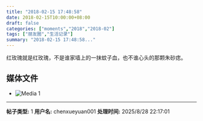 ```yaml
---
title: "2018-02-15 17:48:58"
date: 2018-02-15T10:00:00+08:00
draft: false
categories: ["moments","2018","2018-02"]
tags: ["朋友圈","生活记录"]
summary: "2018-02-15 17:48:58..."
---
```


红玫瑰就是红玫瑰，不是谁家墙上的一抹蚊子血，也不谁心头的那颗朱砂痣。

## 媒体文件

- ![Media 1](/Moments/photos/2018-02-15/201802151748580.jpg)

---

**帖子类型:** 1
**用户名:** chenxueyuan001
**处理时间:** 2025/8/28 22:17:01